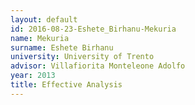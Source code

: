 ```yaml
---
layout: default 
id: 2016-08-23-Eshete_Birhanu-Mekuria
name: Mekuria
surname: Eshete Birhanu
university: University of Trento
advisor: Villafiorita Monteleone Adolfo
year: 2013
title: Effective Analysis
---
```

